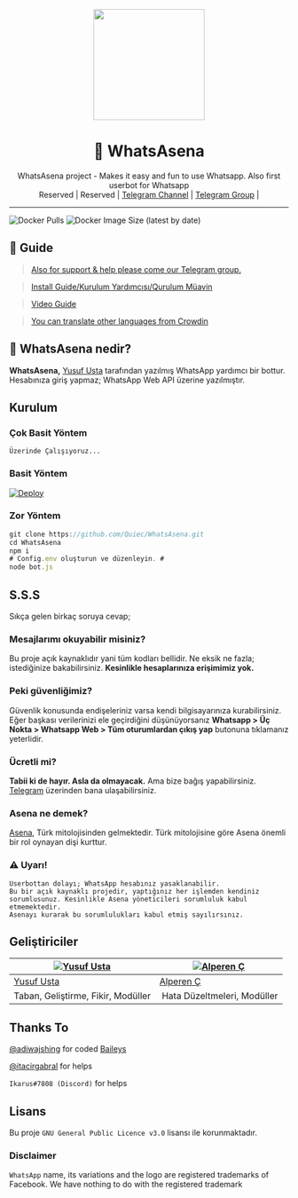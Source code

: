<div align="center">
  <img src="https://i.hizliresim.com/6Bbj7i.jpg" width="200" height="200">
  <h1>🐺 WhatsAsena</h1>
</div>
<p align="center">
    WhatsAsena project - Makes it easy and fun to use Whatsapp. Also first userbot for Whatsapp
    <br>
        Reserved |
        Reserved |
        <a href="https://t.me/WHATSASENA">Telegram Channel</a> |
        <a href="https://t.me/AsenaSupport">Telegram Group</a> |
    <br>
</p>

----
![Docker Pulls](https://img.shields.io/docker/pulls/fusuf/whatsasena?style=flat-square) ![Docker Image Size (latest by date)](https://img.shields.io/docker/image-size/fusuf/whatsasena?style=flat-square)

## 📢 Guide
> [Also for support & help please come our Telegram group.](https://t.me/AsenaSupport)

> [Install Guide/Kurulum Yardımcısı/Qurulum Müavin](https://github.com/Quiec/WhatsAsena/wiki)

> [Video Guide](https://www.youtube.com/watch?v=029KmetlKPU)

> [You can translate other languages from Crowdin](https://crowdin.com/project/whatsasena)

## 🔎 WhatsAsena nedir?
**WhatsAsena,** [Yusuf Usta](https://github.com/Quiec) tarafından yazılmış WhatsApp yardımcı bir bottur. Hesabınıza giriş yapmaz; WhatsApp Web API üzerine yazılmıştır.

## Kurulum
### Çok Basit Yöntem
`Üzerinde Çalışıyoruz...`

### Basit Yöntem
[![Deploy](https://www.herokucdn.com/deploy/button.svg)](https://heroku.com/deploy?template=https://github.com/agentnova/WhatsAsena)

### Zor Yöntem
```js
git clone https://github.com/Quiec/WhatsAsena.git
cd WhatsAsena
npm i
# Config.env oluşturun ve düzenleyin. #
node bot.js
```

## S.S.S
Sıkça gelen birkaç soruya cevap;
### Mesajlarımı okuyabilir misiniz?
Bu proje açık kaynaklıdır yani tüm kodları bellidir. Ne eksik ne fazla; istediğinize bakabilirsiniz. **Kesinlikle hesaplarınıza erişimimiz yok.**

### Peki güvenliğimiz?
Güvenlik konusunda endişeleriniz varsa kendi bilgisayarınıza kurabilirsiniz. Eğer başkası verilerinizi ele geçirdiğini düşünüyorsanız **Whatsapp > Üç Nokta > Whatsapp Web > Tüm oturumlardan çıkış yap** butonuna tıklamanız yeterlidir.

### Ücretli mi?
**Tabii ki de hayır. Asla da olmayacak.** Ama bize bağış yapabilirsiniz. [Telegram](https://t.me/fusuf) üzerinden bana ulaşabilirsiniz.

### Asena ne demek?
[Asena](https://tr.wikipedia.org/wiki/Asena), Türk mitolojisinden gelmektedir. Türk mitolojisine göre Asena önemli bir rol oynayan dişi kurttur. 

### ⚠️ Uyarı! 
```
Userbottan dolayı; WhatsApp hesabınız yasaklanabilir.
Bu bir açık kaynaklı projedir, yaptığınız her işlemden kendiniz sorumlusunuz. Kesinlikle Asena yöneticileri sorumluluk kabul etmemektedir.
Asenayı kurarak bu sorumlulukları kabul etmiş sayılırsınız.
```
## Geliştiriciler

[![Yusuf Usta](https://github.com/quiec.png?size=100)](https://quiec.tech) | [![Alperen Ç](https://github.com/xacnio.png?size=100)](https://github.com/xacnio)
---|---
[Yusuf Usta](https://t.me/fusuf) | [Alperen Ç](https://t.me/xacnio)
Taban, Geliştirme, Fikir, Modüller | Hata Düzeltmeleri, Modüller

## Thanks To
[@adiwajshing](https://github.com/adiwajshing) for coded [Baileys](https://github.com/adiwajshing/Baileys) 

[@itacirgabral](https://github.com/itacirgabral) for helps

`Ikarus#7808 (Discord)` for helps

## Lisans
Bu proje `GNU General Public Licence v3.0` lisansı ile korunmaktadır.

### Disclaimer
`WhatsApp` name, its variations and the logo are registered trademarks of Facebook. We have nothing to do with the registered trademark

